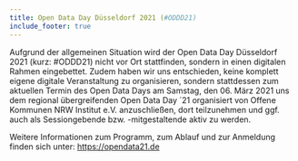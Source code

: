 ```yaml
---
title: Open Data Day Düsseldorf 2021 (#ODDD21)
include_footer: true
---
```


Aufgrund der allgemeinen Situation wird der Open Data Day Düsseldorf 2021 (kurz: #ODDD21) nicht vor Ort stattfinden, sondern in einen digitalen Rahmen eingebettet. Zudem haben wir uns entschieden, keine komplett eigene digitale Veranstaltung zu organisieren, sondern stattdessen zum aktuellen Termin des Open Data Days am Samstag, den 06. März 2021 uns dem regional übergreifenden Open Data Day ´21 organisiert von Offene Kommunen NRW Institut e.V. anzuschließen, dort teilzunehmen und ggf. auch als Sessiongebende bzw. -mitgestaltende aktiv zu werden.

Weitere Informationen zum Programm, zum Ablauf und zur Anmeldung finden sich unter: https://opendata21.de